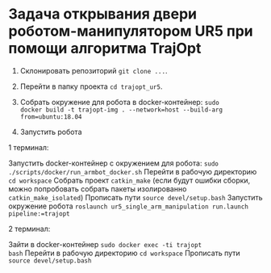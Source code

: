 # Задача открывания двери роботом-манипулятором UR5 при помощи алгоритма TrajOpt

1. Склонировать репозиторий <code>git clone ...</code>.

1. Перейти в папку проекта <code>cd trajopt_ur5</code>.

2. Собрать окружение для робота в docker-контейнер: <code>sudo docker build -t trajopt-img . --network=host --build-arg from=ubuntu:18.04</code>

3. Запустить робота

1 терминал:

Запустить docker-контейнер с окружением для робота: <code>sudo ./scripts/docker/run_armbot_docker.sh</code>
Перейти в рабочую директорию <code>cd workspace</code>
Собрать проект <code>catkin_make</code> (если будут ошибки сборки, можно попробовать собрать пакеты изолированно <code>catkin_make_isolated</code>)
Прописать пути <code>source devel/setup.bash</code>
Запустить окружение робота <code>roslaunch ur5_single_arm_manipulation run.launch pipeline:=trajopt</code>

2 терминал:

Зайти в docker-контейнер <code>sudo docker exec -ti trajopt bash</code>
Перейти в рабочую директорию <code>cd workspace</code>
Прописать пути <code>source devel/setup.bash</code>